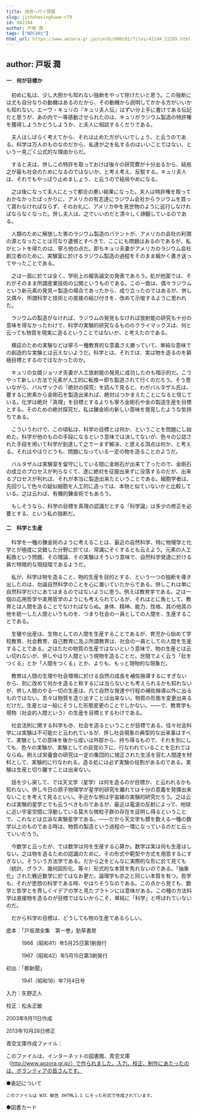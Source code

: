 ```yaml
---
title: 技術へ行く問題
slug: jishuhexingkuwe-c79
id: 042194
author: 戸坂 潤
tags: ["NDC401"]
html_url: https://www.aozora.gr.jp/cards/000281/files/42194_12285.html
---
```


## author: 戸坂 潤

#### 一　何が目標か




　初めに私は、少し大胆かも知れない独断をやって除けたいと思う。この独断には尤も自分なりの動機はあるのだから、その動機から説明してかかる方がいいかも知れない。エーヴ・キュリの『キュリ夫人伝』はずい分上手に書けてある伝記だと思うが、あの内で一等感動させられたのは、キュリがラジウム製造の特許権を獲得しようかどうしようか、と夫人に相談するくだりである。

　夫人はしばらく考えてから、それは止めた方がいいでしょう、と云うのである。科学は万人のものなのだから、私達が之を私するのはいいことではない、という一見ごく公式的な理由からだ。

　すると夫は、併しこの特許を取っておけば後々の研究費が十分出るから、結局之が最も社会のためになるのではないか、と考え考え、反駁する。キュリ夫人は、それでもやっぱり止めましょう、と云うので結局やめになる。

　之は後になって夫人にとって都合の悪い結果になった。夫人は特許権を取っておかなかったばっかりに、アメリカの有志達にラジウム会社からラジウムを買って貰わなければならず、そのお礼に、アメリカ中を見世物のように巡行しなければならなくなった。併し夫人は、之でいいのだと清々しく諦観しているのである。

　人類のために解放した筈のラジウム製造のパテントが、アメリカの会社の利潤の源となったことは可なり遺憾とすべきで、ここにも問題はあるのであるが、私がヒントを得たのは、寧ろ他の点だ。即ちキュリ夫妻がアメリカのラジウム会社創立者のために、実験室に於けるラジウム製造の過程をそのまま細かく書き送ってやったことである。

　之は一面に於ては全く、学術上の報告論文の発表であろう。処が他面では、それがそのまま所謂産業技術の公開というものである。この一致は、偶々ラジウムという新元素の発見＝製造の場合であったから、成り立ったのではあるが、併し又偶々、所謂科学と技術との直接の結び付きを、改めて示唆するように思われた。

　ラジウムの製造がなければ、ラジウムの発見もなければ放射能の研究も十分の意味を得なかったわけで、科学の実験的研究なるもののクライマックスは、何と云っても物質を現実に造るということではないか、と考えたのである。

　検証のための実験などは寧ろ一種教育的な意義さえ勝っていて、単純な意味での創造的な実験とは云えないようだ。科学とは、それでは、実は物を造るのを窮極目標とするのではなかったのか。

　キュリの女婿ジョリオ夫妻が人工放射能の発見に成功したのも暗示的だ。こうやって新しい方法で元素が人工的に転換＝即ち製造されて行くのだろう。そう思いながら、バルザックの『絶対の探究』を読んで見ると、わがバルタザル氏は、要するに炭素から金剛石を製造出来れば、絶対はつかまえたことになると信じている。化学は絶対「真理」を目標とするよりも寧ろ金剛石や金の製造生産を目標とする。そのための絶対探究だ。私は錬金術の新しい意味を発見したような気持ちである。

　こういうわけで、この頃私は、科学の目標とは何か、ということを問題にし始めた。科学が他のものの手段になるという意味では決してないが、色々の公認された手段を用いて科学が到達して之で一まず解決、と思える頂点は何か、と考える。それはやはりどうも、問題になっている一定の物を造ることのようだ。

　バルタザルは実験室を留守にしている間に金剛石が出来て了ったので、金剛石の成立のプロセスが判らなくて、遂に絶対を征服出来ずに没落するのだが、出来るプロセスが判れば、それが本当に製造出来たということである。細胞学者は、先回りして色々の疑似細胞を人工的に造っては、本物と似ていないかと比較している。之は云わば、有機的錬金術でもあろう。

　もしそうなら、科学の目標を真理の認識だとする「科学論」は多少の修正を必要とする、という私の独断だ。



#### 二　科学と生産




　科学を一種の錬金術のように考えることは、最近の自然科学、特に物理学と化学とが極度に交錯した分野に於ては、常識にぞくするとも云えよう。元素の人工転換という問題、その理論、その実験はそういう意味で、自然科学発達に於ける甚だ特徴的な現段階であるようだ。

　私が、科学は物を造ること、物的生産を目的とする、という一つの独断を導き出したのは、勿論自然科学のことを心に置いていたからである。併しこれは単に自然科学だけにあてはまるのではないように思う。例えば教育学である。之は一個の応用哲学や実用哲学のようにも考えられているが、それはとに角として、教育とは人間を造ることでなければならぬ。身体、精神、能力、性格、其の他其の他を統一した人間というものを、つまり社会の一員としての人間を、生産することである。

　生殖や出産は、生物としての人間を生産することであるが、育児から始めて学校教育、社会教育、自己教育に及ぶ所謂教育は、社会の一員としての人間を生産することである。之はただの物質の生産ではないという意味で、物の生産とは云い切れないが、併しやはり人間という現物を造ることだ。世間でよく云う「肚をつくる」とか「人間をつくる」とか、よりも、もっと現物的な現象だ。

　教育は人間の生理や社会環境に於ける自然の成長を補佐掖導するにすぎないから、別に改めて何かを造ると称するには当らないとも考えられるかも知れないが、併し人間のやる一切の生産は、凡て自然な発達や行程の補佐掖導以外に出るものではない。吾々は物質を造り出すことは出来ない。物質の形態を変更出来るだけだ。生産とは一般にそうした形態変更のことでしかない。――で、教育学も現物（社会的人間という）の生産を目標とするわけである。

　社会法則に関する科学も亦、社会を造るということが目標である。往々社会科学には実験は不可能だと云われているが、併し社会現象の典型的な出来事はすべて、実験としての意味を後から或いは外部から、持ち得るもので、それを別にしても、色々の実験が、実験としての自覚の下に、行なわれていることを忘れてはならぬ。例えば栄養食の研究は一定の集団的に規正された生活を営む人間達を材料として、実験的に行なわれる。造る処には必ず実験の役割があるのである。実験は生産と切り離すことは出来ない。

　話を少し戻して、では天文学（星学）は何を造るのが目標か、と云われるかも知れない。併し今日の原子物理学が星学的研究を離れては十分の意義を発揮出来ないことを考えて見るといい。手近かな例は宇宙線の実験的研究だろう。之は云わば実験的星学とでも云うべきものであるが、最近は電波の反射によって、地球に近い宇宙空間に浮動している莫大な微粒子群の存在を証明し得るということで、これなどは立派な実験星学である。――だから天文学も暦を数える一種の数学以上のものである時は、物質の製造という過程の一環になっているのだと云っていいだろう。

　今数学と云ったが、では数学は何を生産する心算か。数学は実は何も生産はしない。之は物を造るための認識のために、その形式や範型や方式を用意するにすぎない。そういう方法学である。だから之をどんなに実際的な形に於て見ても（統計、グラフ、幾何図形化、等々）形式的な本質を免れないのである。「抽象化」された輓近数学に於てはなお更だ。論理学も亦之と同じい本質を有つ。哲学も、それが思想の科学である時、やはりそうなのである。この点から見ても、数学と哲学とを斉しくイデアの学と見たプラトンには意味がある。この種の方法科学は直接物を造るのが目標ではないからこそ、単純に「科学」と呼ばれていないのだ。

　だから科学の目標は、どうしても物の生産であるらしい。













底本：「戸坂潤全集　第一巻」勁草書房

　　　1966（昭和41）年5月25日第1刷発行

　　　1967（昭和42）年5月15日第3刷発行

初出：「都新聞」

　　　1941（昭和16）年7月4日号

入力：矢野正人

校正：松永正敏

2003年9月11日作成

2013年10月28日修正

青空文庫作成ファイル：

このファイルは、インターネットの図書館、青空文庫（http://www.aozora.gr.jp/）で作られました。入力、校正、制作にあたったのは、ボランティアの皆さんです。











●表記について


	このファイルは W3C 勧告 XHTML1.1 にそった形式で作成されています。







●図書カード